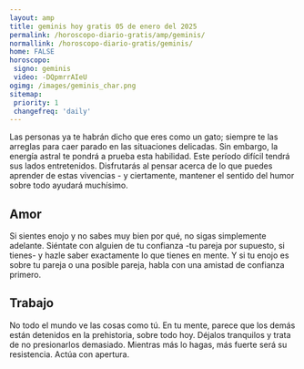 ```yaml
---
layout: amp
title: geminis hoy gratis 05 de enero del 2025 
permalink: /horoscopo-diario-gratis/amp/geminis/
normallink: /horoscopo-diario-gratis/geminis/
home: FALSE
horoscopo:
 signo: geminis
 video: -DQpmrrAIeU
ogimg: /images/geminis_char.png
sitemap:
 priority: 1
 changefreq: 'daily'
---
```



Las personas ya te habrán dicho que eres como un gato; siempre te las arreglas para caer parado en las situaciones delicadas. Sin embargo, la energía astral te pondrá a prueba esta habilidad. Este período difícil tendrá sus lados entretenidos. Disfrutarás al pensar acerca de lo que puedes aprender de estas vivencias - y ciertamente, mantener el sentido del humor sobre todo ayudará muchísimo.

## Amor

Si sientes enojo y no sabes muy bien por qué, no sigas simplemente adelante. Siéntate con alguien de tu confianza -tu pareja por supuesto, si tienes- y hazle saber exactamente lo que tienes en mente. Y si tu enojo es sobre tu pareja o una posible pareja, habla con una amistad de confianza primero.

## Trabajo

No todo el mundo ve las cosas como tú. En tu mente, parece que los demás están detenidos en la prehistoria, sobre todo hoy. Déjalos tranquilos y trata de no presionarlos demasiado. Mientras más lo hagas, más fuerte será su resistencia. Actúa con apertura.
